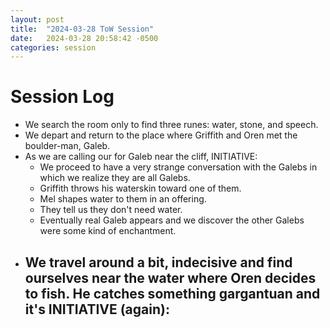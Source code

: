 ```yaml
---
layout: post
title:  "2024-03-28 ToW Session"
date:   2024-03-28 20:58:42 -0500
categories: session
---
```


# Session Log
- We search the room only to find three runes: water, stone, and speech.
- We depart and return to the place where Griffith and Oren met the boulder-man, Galeb.
- As we are calling our for Galeb near the cliff, INITIATIVE:
    - We proceed to have a very strange conversation with the Galebs in which we realize they are all Galebs.
    - Griffith throws his waterskin toward one of them.
    - Mel shapes water to them in an offering.
    - They tell us they don't need water.
    - Eventually real Galeb appears and we discover the other Galebs were some kind of enchantment.
- We travel around a bit, indecisive and find ourselves near the water where Oren decides to fish. He catches something gargantuan and it's INITIATIVE (again):
    - 